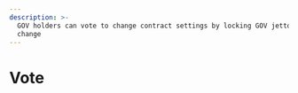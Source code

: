 ```yaml
---
description: >-
  GOV holders can vote to change contract settings by locking GOV jettons. TODO:
  change
---
```


# Vote

